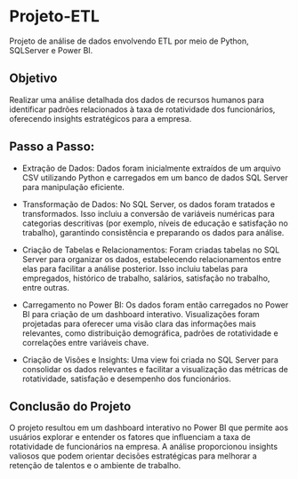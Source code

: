 # Projeto-ETL
 Projeto de análise de dados envolvendo ETL por meio de Python, SQLServer e Power BI.

## Objetivo 
Realizar uma análise detalhada dos dados de recursos humanos para identificar padrões relacionados à taxa de rotatividade dos funcionários, oferecendo insights estratégicos para a empresa.

## Passo a Passo:

- Extração de Dados: Dados foram inicialmente extraídos de um arquivo CSV utilizando Python e carregados em um banco de dados SQL Server para manipulação eficiente.

- Transformação de Dados: No SQL Server, os dados foram tratados e transformados. Isso incluiu a conversão de variáveis numéricas para categorias descritivas (por exemplo, níveis de educação e satisfação no trabalho), garantindo consistência e preparando os dados para análise.

- Criação de Tabelas e Relacionamentos: Foram criadas tabelas no SQL Server para organizar os dados, estabelecendo relacionamentos entre elas para facilitar a análise posterior. Isso incluiu tabelas para empregados, histórico de trabalho, salários, satisfação no trabalho, entre outras.

- Carregamento no Power BI: Os dados foram então carregados no Power BI para criação de um dashboard interativo. Visualizações foram projetadas para oferecer uma visão clara das informações mais relevantes, como distribuição demográfica, padrões de rotatividade e correlações entre variáveis chave.

- Criação de Visões e Insights: Uma view foi criada no SQL Server para consolidar os dados relevantes e facilitar a visualização das métricas de rotatividade, satisfação e desempenho dos funcionários.

## Conclusão do Projeto

O projeto resultou em um dashboard interativo no Power BI que permite aos usuários explorar e entender os fatores que influenciam a taxa de rotatividade de funcionários na empresa. A análise proporcionou insights valiosos que podem orientar decisões estratégicas para melhorar a retenção de talentos e o ambiente de trabalho.
